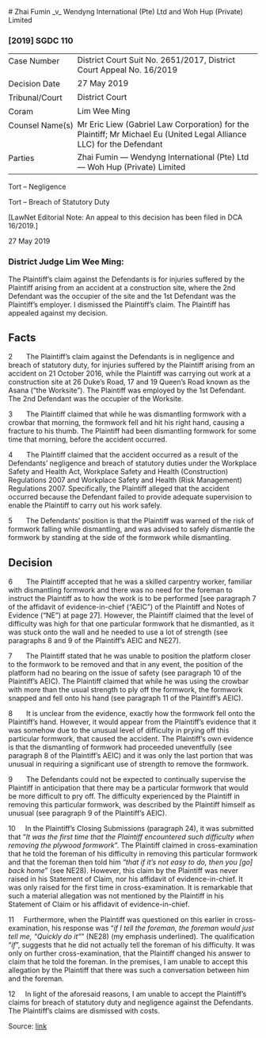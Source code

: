 <style>.footnotes::before { content: "Footnotes:"; }</style># Zhai Fumin _v_ Wendyng International (Pte) Ltd and Woh Hup (Private) Limited  

### \[2019\] SGDC 110

<table id="info-table"><tbody><tr class="info-row"><td class="txt-label" style="padding: 4px 0px; white-space: nowrap" valign="top">Case Number</td><td class="txt-body">District Court Suit No. 2651/2017, District Court Appeal No. 16/2019</td></tr><tr class="info-row"><td class="txt-label" style="padding: 4px 0px; white-space: nowrap" valign="top">Decision Date</td><td class="txt-body">27 May 2019</td></tr><tr class="info-row"><td class="txt-label" style="padding: 4px 0px; white-space: nowrap" valign="top">Tribunal/Court</td><td class="txt-body">District Court</td></tr><tr class="info-row"><td class="txt-label" style="padding: 4px 0px; white-space: nowrap" valign="top">Coram</td><td class="txt-body">Lim Wee Ming</td></tr><tr class="info-row"><td class="txt-label" style="padding: 4px 0px; white-space: nowrap" valign="top">Counsel Name(s)</td><td class="txt-body">Mr Eric Liew (Gabriel Law Corporation) for the Plaintiff; Mr Michael Eu (United Legal Alliance LLC) for the Defendant</td></tr><tr class="info-row"><td class="txt-label" style="padding: 4px 0px; white-space: nowrap" valign="top">Parties</td><td class="txt-body">Zhai Fumin — Wendyng International (Pte) Ltd — Woh Hup (Private) Limited</td></tr></tbody></table>

Tort – Negligence

Tort – Breach of Statutory Duty

\[LawNet Editorial Note: An appeal to this decision has been filed in DCA 16/2019.\]

27 May 2019

### District Judge Lim Wee Ming:

The Plaintiff’s claim against the Defendants is for injuries suffered by the Plaintiff arising from an accident at a construction site, where the 2nd Defendant was the occupier of the site and the 1st Defendant was the Plaintiff’s employer. I dismissed the Plaintiff’s claim. The Plaintiff has appealed against my decision.

## Facts

2       The Plaintiff’s claim against the Defendants is in negligence and breach of statutory duty, for injuries suffered by the Plaintiff arising from an accident on 21 October 2016, while the Plaintiff was carrying out work at a construction site at 26 Duke’s Road, 17 and 19 Queen’s Road known as the Asana (“the Worksite”). The Plaintiff was employed by the 1st Defendant. The 2nd Defendant was the occupier of the Worksite.

3       The Plaintiff claimed that while he was dismantling formwork with a crowbar that morning, the formwork fell and hit his right hand, causing a fracture to his thumb. The Plaintiff had been dismantling formwork for some time that morning, before the accident occurred.

4       The Plaintiff claimed that the accident occurred as a result of the Defendants’ negligence and breach of statutory duties under the Workplace Safety and Health Act, Workplace Safety and Health (Construction) Regulations 2007 and Workplace Safety and Health (Risk Management) Regulations 2007. Specifically, the Plaintiff alleged that the accident occurred because the Defendant failed to provide adequate supervision to enable the Plaintiff to carry out his work safely.

5       The Defendants’ position is that the Plaintiff was warned of the risk of formwork falling while dismantling, and was advised to safely dismantle the formwork by standing at the side of the formwork while dismantling.

## Decision

6       The Plaintiff accepted that he was a skilled carpentry worker, familiar with dismantling formwork and there was no need for the foreman to instruct the Plaintiff as to how the work is to be performed \[see paragraph 7 of the affidavit of evidence-in-chief (“AEIC”) of the Plaintiff and Notes of Evidence (“NE”) at page 27\]. However, the Plaintiff claimed that the level of difficulty was high for that one particular formwork that he dismantled, as it was stuck onto the wall and he needed to use a lot of strength (see paragraphs 8 and 9 of the Plaintiff’s AEIC and NE27).

7       The Plaintiff stated that he was unable to position the platform closer to the formwork to be removed and that in any event, the position of the platform had no bearing on the issue of safety (see paragraph 10 of the Plaintiff’s AEIC). The Plaintiff claimed that while he was using the crowbar with more than the usual strength to ply off the formwork, the formwork snapped and fell onto his hand (see paragraph 11 of the Plaintiff’s AEIC).

8       It is unclear from the evidence, exactly how the formwork fell onto the Plaintiff’s hand. However, it would appear from the Plaintiff’s evidence that it was somehow due to the unusual level of difficulty in prying off this particular formwork, that caused the accident. The Plaintiff’s own evidence is that the dismantling of formwork had proceeded uneventfully (see paragraph 8 of the Plaintiff’s AEIC) and it was only the last portion that was unusual in requiring a significant use of strength to remove the formwork.

9       The Defendants could not be expected to continually supervise the Plaintiff in anticipation that there may be a particular formwork that would be more difficult to pry off. The difficulty experienced by the Plaintiff in removing this particular formwork, was described by the Plaintiff himself as unusual (see paragraph 9 of the Plaintiff’s AEIC).

10     In the Plaintiff’s Closing Submissions (paragraph 24), it was submitted that “_It was the first time that the Plaintiff encountered such difficulty when removing the plywood formwork_”. The Plaintiff claimed in cross-examination that he told the foreman of his difficulty in removing this particular formwork and that the foreman then told him “_that if it’s not easy to do, then you \[go\] back home_” (see NE28). However, this claim by the Plaintiff was never raised in his Statement of Claim, nor his affidavit of evidence-in-chief. It was only raised for the first time in cross-examination. It is remarkable that such a material allegation was not mentioned by the Plaintiff in his Statement of Claim or his affidavit of evidence-in-chief.

11     Furthermore, when the Plaintiff was questioned on this earlier in cross-examination, his response was “_if_ _I tell the foreman, the foreman would just tell me, “Quickly do it”_” (NE28) (my emphasis underlined). The qualification “_if_”, suggests that he did not actually tell the foreman of his difficulty. It was only on further cross-examination, that the Plaintiff changed his answer to claim that he told the foreman. In the premises, I am unable to accept this allegation by the Plaintiff that there was such a conversation between him and the foreman.

12     In light of the aforesaid reasons, I am unable to accept the Plaintiff’s claims for breach of statutory duty and negligence against the Defendants. The Plaintiff’s claims are dismissed with costs.


Source: [link](https://www.lawnet.sg:443/lawnet/web/lawnet/free-resources?p_p_id=freeresources_WAR_lawnet3baseportlet&p_p_lifecycle=1&p_p_state=normal&p_p_mode=view&_freeresources_WAR_lawnet3baseportlet_action=openContentPage&_freeresources_WAR_lawnet3baseportlet_docId=%2FJudgment%2F23245-SSP.xml)